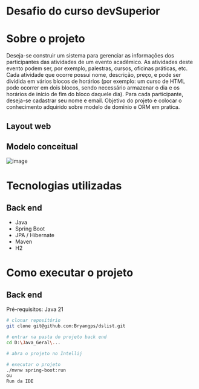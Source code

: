 # Desafio do curso devSuperior
# Sobre o projeto
Deseja-se construir um sistema para gerenciar as informações dos participantes das atividades de um
evento acadêmico. As atividades deste evento podem ser, por exemplo, palestras, cursos, oficinas
práticas, etc. Cada atividade que ocorre possui nome, descrição, preço, e pode ser dividida em vários
blocos de horários (por exemplo: um curso de HTML pode ocorrer em dois blocos, sendo necessário
armazenar o dia e os horários de início de fim do bloco daquele dia). Para cada participante, deseja-se
cadastrar seu nome e email. 
Objetivo do projeto e colocar o conhecimento adquirido sobre modelo de domínio e ORM em pratica.

## Layout web


## Modelo conceitual
![image](https://github.com/user-attachments/assets/97bad1bd-769b-4fed-882a-83d6d769a405)

# Tecnologias utilizadas
## Back end
- Java
- Spring Boot
- JPA / Hibernate
- Maven
- H2
# Como executar o projeto

## Back end
Pré-requisitos: Java 21

```bash
# clonar repositório
git clone git@github.com:Bryangps/dslist.git

# entrar na pasta do projeto back end
cd D:\Java_Geral\...

# abra o projeto no Intellij

# executar o projeto
./mvnw spring-boot:run
ou
Run da IDE
```
